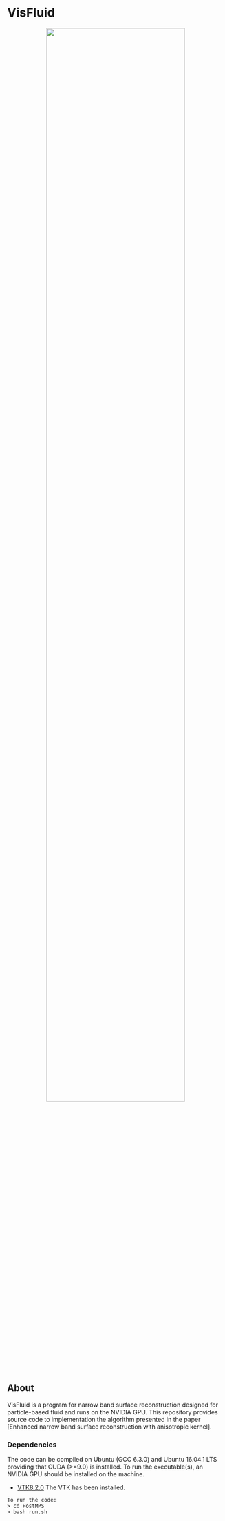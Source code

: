 # **VisFluid** 

<p align="center">
    <img src="./assets/david_pacthes.png" width="80%"><br>
</p>

## **About**
VisFluid is a program for narrow band surface reconstruction designed for particle-based fluid and runs on the NVIDIA GPU.
This repository provides source code to implementation the algorithm presented in the paper [Enhanced narrow band surface reconstruction with anisotropic kernel].

### **Dependencies**
The code can be compiled on Ubuntu (GCC 6.3.0) and Ubuntu 16.04.1 LTS providing that CUDA (>=9.0) is installed. To run the executable(s), an NVIDIA GPU should be installed on the machine.
- [VTK8.2.0](https://vtk.org/)
The VTK has been installed. 
```
To run the code:
> cd PostMPS
> bash run.sh
